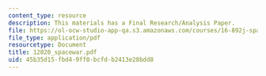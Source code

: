 ```yaml
---
content_type: resource
description: This materials has a Final Research/Analysis Paper.
file: https://ol-ocw-studio-app-qa.s3.amazonaws.com/courses/16-892j-space-system-architecture-and-design-fall-2004/45b35d15fbd49ff0bcfdb2413e28bdd8_12020_spacewar.pdf
file_type: application/pdf
resourcetype: Document
title: 12020_spacewar.pdf
uid: 45b35d15-fbd4-9ff0-bcfd-b2413e28bdd8
---
```

